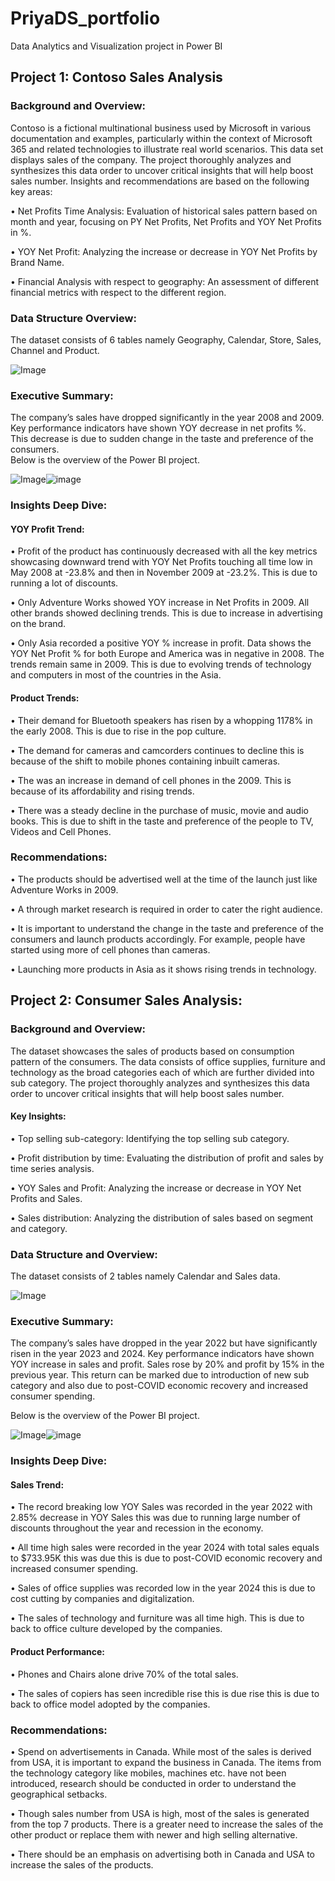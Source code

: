 # PriyaDS_portfolio
Data Analytics and Visualization project in Power BI


## Project 1: Contoso Sales Analysis

### Background and Overview:
Contoso is a fictional multinational business used by Microsoft in various documentation and examples, particularly within the context of Microsoft 365 and related technologies to illustrate real world scenarios.
This data set displays sales of the company. The project thoroughly analyzes and synthesizes this data order to uncover critical insights that will help boost sales number.
Insights and recommendations are based on the following key areas:

•	Net Profits Time Analysis: Evaluation of historical sales pattern based on month and year, focusing on PY Net Profits, Net Profits and YOY Net Profits in %.

•	YOY Net Profit: Analyzing the increase or decrease in YOY Net Profits by Brand Name.

•	Financial Analysis with respect to geography: An assessment of different financial metrics with respect to the different region.

### Data Structure Overview:
The dataset consists of 6 tables namely Geography, Calendar, Store, Sales, Channel and Product.

![Image](https://github.com/user-attachments/assets/2fd0774a-d7f6-47c1-9bda-1afb5d36d098)

### Executive Summary:
The company’s sales have dropped significantly in the year 2008 and 2009. Key performance indicators have shown YOY decrease in net profits %. This decrease is due to sudden change in the taste and preference of the consumers.  
Below is the overview of the Power BI project.

![Image](https://github.com/user-attachments/assets/3d02ed85-a2b7-4247-bcd2-a0f37f6e8fdb)![image](https://github.com/user-attachments/assets/64c5466d-688a-4925-9e44-9e8ac72e425f)


### Insights Deep Dive:
#### YOY Profit Trend:
•	Profit of the product has continuously decreased with all the key metrics showcasing downward trend with YOY Net Profits touching all time low in May 2008 at -23.8% and then in November 2009 at -23.2%. This is due to running a lot of discounts.

•	Only Adventure Works showed YOY increase in Net Profits in 2009. All other brands showed declining trends. This is due to increase in advertising on the brand.

•	Only Asia recorded a positive YOY % increase in profit. Data shows the YOY Net Profit % for both Europe and America was in negative in 2008. The trends remain same in 2009. This is due to evolving trends of technology and computers in most of the countries in the Asia.

#### Product Trends: 
•	Their demand for Bluetooth speakers has risen by a whopping 1178% in the early 2008. This is due to rise in the pop culture.

•	The demand for cameras and camcorders continues to decline this is because of the shift to mobile phones containing inbuilt cameras.

•	The was an increase in demand of cell phones in the 2009. This is because of its affordability and rising trends.

•	There was a steady decline in the purchase of music, movie and audio books. This is due to shift in the taste and preference of the people to TV, Videos and Cell Phones.

### Recommendations:
•	The products should be advertised well at the time of the launch just like Adventure Works in 2009.

•	A through market research is required in order to cater the right audience.

•	It is important to understand the change in the taste and preference of the consumers and launch products accordingly. For example, people have started using more of cell phones than cameras.

•	Launching more products in Asia as it shows rising trends in technology.



## Project 2: Consumer Sales Analysis:

### Background and Overview:
The dataset showcases the sales of products based on consumption pattern of the consumers. The data consists of office supplies, furniture and technology as the broad categories each of which are further divided into sub category. The project thoroughly analyzes and synthesizes this data order to uncover critical insights that will help boost sales number.
#### Key Insights:
•	Top selling sub-category:  Identifying the top selling sub category.

•	Profit distribution by time: Evaluating the distribution of profit and sales by time series analysis.

•	YOY Sales and Profit: Analyzing the increase or decrease in YOY Net Profits and Sales.

•	Sales distribution: Analyzing the distribution of sales based on segment and category.


### Data Structure and Overview:
The dataset consists of 2 tables namely Calendar and Sales data.

![Image](https://github.com/user-attachments/assets/c4cd8649-8531-41aa-83fb-3baab85f87e5)


### Executive Summary:
The company’s sales have dropped in the year 2022 but have significantly risen in the year 2023 and 2024. Key performance indicators have shown YOY increase in sales and profit. Sales rose by 20% and profit by 15% in the previous year. This return can be marked due to introduction of new sub category and also due to post-COVID economic recovery and increased consumer spending.

Below is the overview of the Power BI project.

![Image](https://github.com/user-attachments/assets/66c1c331-3150-4e70-8aa1-9686b4375aa2)![image](https://github.com/user-attachments/assets/ae749e9b-2c30-4866-b1e5-c954c3838d2d)


### Insights Deep Dive:
#### Sales Trend:
•	The record breaking low YOY Sales was recorded in the year 2022 with 2.85% decrease in YOY Sales this was due to running large number of discounts throughout the year and recession in the economy.

•	All time high sales were recorded in the year 2024 with total sales equals to $733.95K this was due this is due to post-COVID economic recovery and increased consumer spending.

•	Sales of office supplies was recorded low in the year 2024 this is due to cost cutting by companies and digitalization.

•	The sales of technology and furniture was all time high. This is due to back to office culture developed by the companies.

#### Product Performance:
•	Phones and Chairs alone drive 70% of the total sales.  

•	The sales of copiers has seen incredible rise this is due rise this is due to back to office model adopted by the companies.
### Recommendations:
•	Spend on advertisements in Canada. While most of the sales is derived from USA, it is important to expand the business in Canada. The items from the technology category like mobiles, machines etc. have not been introduced, research should be conducted in order to understand the geographical setbacks. 

•	Though sales number from USA is high, most of the sales is generated from the top 7 products. There is a greater need to increase the sales of the other product or replace them with newer and high selling alternative. 

•	There should be an emphasis on advertising both in Canada and USA to increase the sales of the products.
